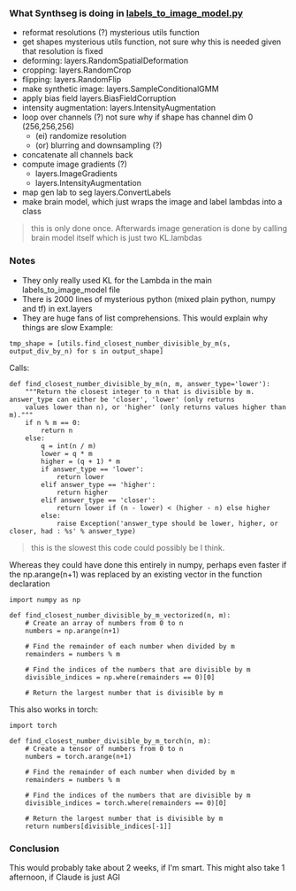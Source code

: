 ### What Synthseg is doing in [labels_to_image_model.py](https://github.com/BBillot/SynthSeg/blob/master/SynthSeg/labels_to_image_model.py) ###

- reformat resolutions (?)  mysterious utils function
- get shapes                mysterious utils function, not sure why this is needed given that resolution is fixed
- deforming:                layers.RandomSpatialDeformation
- cropping:                 layers.RandomCrop
- flipping:                 layers.RandomFlip
- make synthetic image:     layers.SampleConditionalGMM
- apply bias field          layers.BiasFieldCorruption
- intensity augmentation:   layers.IntensityAugmentation
- loop over channels (?)    not sure why if shape has channel dim 0 (256,256,256) 
    - (ei) randomize resolution
    - (or) blurring and downsampling (?)
- concatenate all channels back
- compute image gradients (?)
    - layers.ImageGradients
    - layers.IntensityAugmentation
- map gen lab to seg        layers.ConvertLabels
- make brain model, which just wraps the image and label lambdas into a class

> this is only done once. Afterwards image generation is done by calling brain model itself
> which is just two KL.lambdas


### Notes ###

- They only really used KL for the Lambda in the main labels_to_image_model file
- There is 2000 lines of mysterious python (mixed plain python, numpy and tf) in ext.layers
- They are huge fans of list comprehensions. This would explain why things are slow
Example:

```
tmp_shape = [utils.find_closest_number_divisible_by_m(s, output_div_by_n) for s in output_shape]
```
Calls:
```
def find_closest_number_divisible_by_m(n, m, answer_type='lower'):
    """Return the closest integer to n that is divisible by m. answer_type can either be 'closer', 'lower' (only returns
    values lower than n), or 'higher' (only returns values higher than m)."""
    if n % m == 0:
        return n
    else:
        q = int(n / m)
        lower = q * m
        higher = (q + 1) * m
        if answer_type == 'lower':
            return lower
        elif answer_type == 'higher':
            return higher
        elif answer_type == 'closer':
            return lower if (n - lower) < (higher - n) else higher
        else:
            raise Exception('answer_type should be lower, higher, or closer, had : %s' % answer_type)
```

> this is the slowest this code could possibly be I think.

Whereas they could have done this entirely in numpy, perhaps even faster if the np.arange(n+1) 
was replaced by an existing vector in the function declaration

```
import numpy as np

def find_closest_number_divisible_by_m_vectorized(n, m):
    # Create an array of numbers from 0 to n
    numbers = np.arange(n+1)
    
    # Find the remainder of each number when divided by m
    remainders = numbers % m
    
    # Find the indices of the numbers that are divisible by m
    divisible_indices = np.where(remainders == 0)[0]
    
    # Return the largest number that is divisible by m
```
This also works in torch:
```
import torch

def find_closest_number_divisible_by_m_torch(n, m):
    # Create a tensor of numbers from 0 to n
    numbers = torch.arange(n+1)
    
    # Find the remainder of each number when divided by m
    remainders = numbers % m
    
    # Find the indices of the numbers that are divisible by m
    divisible_indices = torch.where(remainders == 0)[0]
    
    # Return the largest number that is divisible by m
    return numbers[divisible_indices[-1]]
```

### Conclusion ###

This would probably take about 2 weeks, if I'm smart.
This might also take 1 afternoon, if Claude is just AGI
